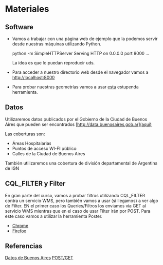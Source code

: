 # Materiales

## Software
  * Vamos a trabajar con una página web de ejemplo que la podemos servir desde nuestras máquinas utilizando Python.

      python -m SimpleHTTPServer
      Serving HTTP on 0.0.0.0 port 8000 ...

    La idea es que lo puedan reproducir uds.

  * Para acceder a nuestro directorio web desde el navegador vamos a [http://localhost:8000](http://localhost:8000)

  * Para probar nuestras geometrías vamos a usar [esta](http://jsfiddle.net/WG8YP/4/) estupenda herramienta.

## Datos
Utilizaremos datos publicados por el Gobierno de la Ciudad de Buenos Aires que pueden ser encontrados [http://data.buenosaires.gob.ar](aquí)

Las coberturas son:

  * Áreas Hospitalarias
  * Puntos de acceso WI-FI público
  * Calles de la Ciudad de Buenos Aires

También utilizaremos una cobertura de división departamental de Argentina de IGN


## CQL_FILTER y Filter 

En gran parte del curso, vamos a probar filtros utilizando CQL_FILTER contra un servicio WMS, pero también vamos a usar (si llegamos) a ver algo de Filter.
EN el primer caso los Queries/Filtros los enviamos via GET al servicio WMS mientras que en el caso de usar Filter irán por POST. Para este caso vamos a utilizar 
la herramienta Poster. 
  * [Chrome](https://chrome.google.com/webstore/detail/chrome-poster/cdjfedloinmbppobahmonnjigpmlajcd)
  * [Firefox](https://addons.mozilla.org/en-us/firefox/addon/poster/)

## Referencias
[Datos de Buenos Aires](http://data.buenosaires.gob.ar)
[POST/GET](http://www.w3schools.com/tags/ref_httpmethods.asp)

